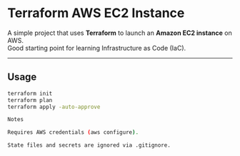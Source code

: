 # Terraform AWS EC2 Instance

A simple project that uses **Terraform** to launch an **Amazon EC2 instance** on AWS.  
Good starting point for learning Infrastructure as Code (IaC).

---

## Usage
```bash
terraform init
terraform plan
terraform apply -auto-approve

Notes

Requires AWS credentials (aws configure).

State files and secrets are ignored via .gitignore.
